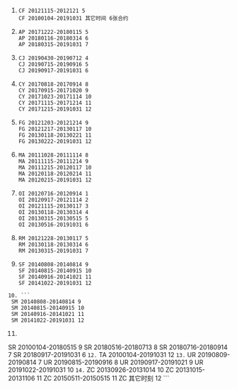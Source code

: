 1. ```
   CF 20121115-2012121 5
   CF 20100104-20191031 其它时间 6张合约
   ```

2. ```
   AP 20171222-20180115 5
   AP 20180116-20180314 6
   AP 20180315-20191031 7
   ```    
3. ```
   CJ 20190430-20190712 4
   CJ 20190715-20190916 5
   CJ 20190917-20191031 6
   ```
4. ```
   CY 20170818-20170914 8
   CY 20170915-20171020 9
   CY 20171023-20171114 10
   CY 20171115-20171214 11
   CY 20171215-20191031 12
   ```
5. ```
   FG 20121203-20121214 9
   FG 20121217-20130117 10
   FG 20130118-20130221 11
   FG 20130222-20191031 12
   ```
6. ```
   MA 20111028-20111114 8
   MA 20111115-20111214 9
   MA 20111215-20120117 10
   MA 20120118-20120214 11
   MA 20120215-20191031 12
   ```
7. ```
   OI 20120716-20120914 1
   OI 20120917-20121114 2
   OI 20121115-20130117 3
   OI 20130118-20130314 4
   OI 20130315-20130515 5
   OI 20130516-20191031 6
   ```
8. ```
   RM 20121228-20130117 5
   RM 20130118-20130314 6
   RM 20130315-20191031 7
   ```    
9. ```
   SF 20140808-20140814 9
   SF 20140815-20140915 10
   SF 20140916-20141021 11
   SF 20141022-20191031 12
  ```
10. ```
   SM 20140808-20140814 9
   SM 20140815-20140915 10
   SM 20140916-20141021 11
   SM 20141022-20191031 12
   ```
11. ```
   SR 20100104-20180515 9
   SR 20180516-20180713 8
   SR 20180716-20180914 7
   SR 20180917-20191031 6
    ```
12. ```
   TA 20100104-20191031 12
    ```
13. ```
   UR 20190809-20190814 7
   UR 20190815-20190916 8
   UR 20190917-20191021 9
   UR 20191022-20191031 10
    ```
14. ```
   ZC 20130926-20131014 10
   ZC 20131015-20131106 11
   ZC 20150511-20150515 11
   ZC 其它时刻          12
    ```